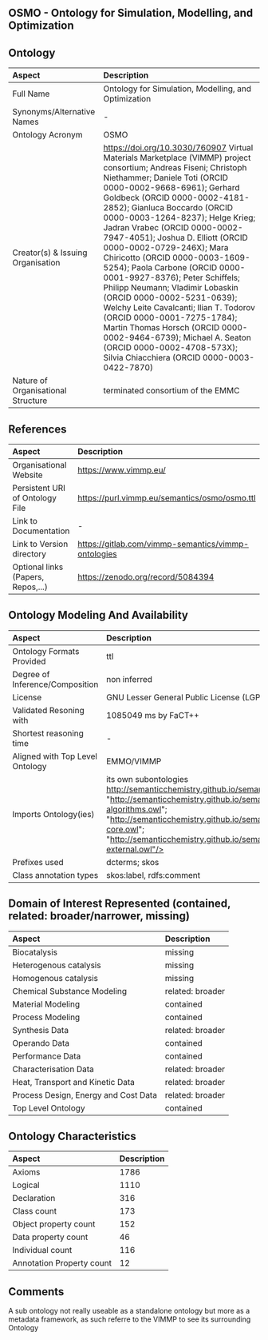 ## OSMO - Ontology for Simulation, Modelling, and Optimization


## Ontology
|Aspect |Description| 
 |:---|:---|
| Full Name | Ontology for Simulation, Modelling, and Optimization |
| Synonyms/Alternative Names | - |
| Ontology Acronym | OSMO |
| Creator(s) & Issuing Organisation | https://doi.org/10.3030/760907 Virtual Materials Marketplace (VIMMP) project consortium; Andreas Fiseni; Christoph Niethammer; Daniele Toti (ORCID 0000-0002-9668-6961); Gerhard Goldbeck (ORCID 0000-0002-4181-2852); Gianluca Boccardo (ORCID 0000-0003-1264-8237); Helge Krieg; Jadran Vrabec (ORCID 0000-0002-7947-4051); Joshua D. Elliott (ORCID 0000-0002-0729-246X); Mara Chiricotto (ORCID 0000-0003-1609-5254); Paola Carbone (ORCID 0000-0001-9927-8376); Peter Schiffels; Philipp Neumann; Vladimir Lobaskin (ORCID 0000-0002-5231-0639); Welchy Leite Cavalcanti; Ilian T. Todorov (ORCID 0000-0001-7275-1784); Martin Thomas Horsch (ORCID 0000-0002-9464-6739); Michael A. Seaton (ORCID 0000-0002-4708-573X); Silvia Chiacchiera (ORCID 0000-0003-0422-7870) |
| Nature of Organisational Structure | terminated consortium of the EMMC |

## References
|Aspect |Description| 
 |:---|:---|
| Organisational Website | https://www.vimmp.eu/ |
| Persistent URI of Ontology File | https://purl.vimmp.eu/semantics/osmo/osmo.ttl |
| Link to Documentation | - |
| Link to Version directory | https://gitlab.com/vimmp-semantics/vimmp-ontologies |
| Optional links (Papers, Repos,...) | https://zenodo.org/record/5084394 |

## Ontology Modeling And Availability
|Aspect |Description| 
 |:---|:---|
| Ontology Formats Provided | ttl |
| Degree of Inference/Composition | non inferred |
| License | GNU Lesser General Public License (LGPL) version 3 |
| Validated Resoning with | 1085049 ms by FaCT++ |
| Shortest reasoning time | - |
| Aligned with Top Level Ontology | EMMO/VIMMP |
| Imports Ontology(ies) | its own subontologies http://semanticchemistry.github.io/semanticchemistry/ontology/cdk.owl"; "http://semanticchemistry.github.io/semanticchemistry/ontology/cheminf-algorithms.owl"; "http://semanticchemistry.github.io/semanticchemistry/ontology/cheminf-core.owl"; "http://semanticchemistry.github.io/semanticchemistry/ontology/cheminf-external.owl"/> |
| Prefixes used | dcterms; skos |
| Class annotation types | skos:label, rdfs:comment |

## Domain of Interest Represented (contained, related: broader/narrower, missing)
|Aspect |Description| 
 |:---|:---|
| Biocatalysis | missing |
| Heterogenous catalysis | missing |
| Homogenous catalysis | missing |
| Chemical Substance Modeling | related: broader |
| Material Modeling | contained |
| Process Modeling | contained |
| Synthesis Data | related: broader |
| Operando Data | contained |
| Performance Data | contained |
| Characterisation Data | related: broader |
| Heat, Transport and Kinetic Data | related: broader |
| Process Design, Energy and Cost Data | related: broader |
| Top Level Ontology | contained |

## Ontology Characteristics
|Aspect |Description| 
 |:---|:---|
| Axioms | 1786 |
| Logical | 1110 |
| Declaration | 316 |
| Class count | 173 |
| Object property count | 152 |
| Data property count | 46 |
| Individual count | 116 |
| Annotation Property count | 12 |

## Comments
A sub ontology not really useable as a standalone ontology but more as a metadata framework, as such referre to the VIMMP to see its surrounding Ontology
